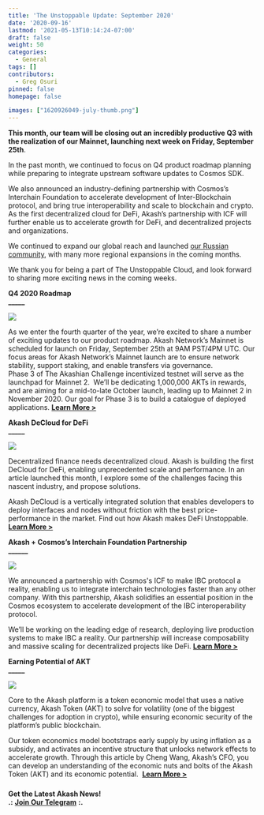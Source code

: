 ```yaml
---
title: 'The Unstoppable Update: September 2020'
date: '2020-09-16'
lastmod: '2021-05-13T10:14:24-07:00'
draft: false
weight: 50
categories:
  - General
tags: []
contributors:
  - Greg Osuri
pinned: false
homepage: false

images: ["1620926049-july-thumb.png"]
---
```

**This month, our team will be closing out an incredibly productive Q3 with the realization of our Mainnet, launching next week on Friday, September 25th**. 

In the past month, we continued to focus on Q4 product roadmap planning while preparing to integrate upstream software updates to Cosmos SDK.

We also announced an industry-defining partnership with Cosmos’s Interchain Foundation to accelerate development of Inter-Blockchain protocol, and bring true interoperability and scale to blockchain and crypto. As the first decentralized cloud for DeFi, Akash’s partnership with ICF will further enable us to accelerate growth for DeFi, and decentralized projects and organizations.

We continued to expand our global reach and launched [our Russian community](https://akash.network/blog/akash-network-launches-russian-community/), with many more regional expansions in the coming months. 

We thank you for being a part of The Unstoppable Cloud, and look forward to sharing more exciting news in the coming weeks.   

  
**Q4 2020 Roadmap**  
**\_\_\_\_\_**

![](https://www.datocms-assets.com/45776/1620925257-roadmap-update-v2-banner-1024x768.png)

As we enter the fourth quarter of the year, we’re excited to share a number of exciting updates to our product roadmap. Akash Network’s Mainnet is scheduled for launch on Friday, September 25th at 9AM PST/4PM UTC. Our focus areas for Akash Network’s Mainnet launch are to ensure network stability, support staking, and enable transfers via governance.  
Phase 3 of The Akashian Challenge incentivized testnet will serve as the launchpad for Mainnet 2.  We’ll be dedicating 1,000,000 AKTs in rewards, and are aiming for a mid-to-late October launch, leading up to Mainnet 2 in November 2020. Our goal for Phase 3 is to build a catalogue of deployed applications. [**Learn More >**  
](https://akash.network/blog/akash-q4-2020-roadmap-update/)

  
**Akash DeCloud for DeFi**  
**\_\_\_\_\_**

![](https://www.datocms-assets.com/45776/1620925359-decloud-v6-3-1024x768.png)

Decentralized finance needs decentralized cloud. Akash is building the first DeCloud for DeFi, enabling unprecedented scale and performance. In an article launched this month, I explore some of the challenges facing this nascent industry, and propose solutions. 

Akash DeCloud is a vertically integrated solution that enables developers to deploy interfaces and nodes without friction with the best price-performance in the market. Find out how Akash makes DeFi Unstoppable. [**Learn More >**](https://akash.network/blog/akash-decloud-for-defi/)  

  
**Akash + Cosmos’s Interchain Foundation Partnership**  
**\_\_\_\_\_\_**

![](https://www.datocms-assets.com/45776/1620926016-interchain-banner-copy-1-1024x768.png)

We announced a partnership with Cosmos's ICF to make IBC protocol a reality, enabling us to integrate interchain technologies faster than any other company. With this partnership, Akash solidifies an essential position in the Cosmos ecosystem to accelerate development of the IBC interoperability protocol.

We’ll be working on the leading edge of research, deploying live production systems to make IBC a reality. Our partnership will increase composability and massive scaling for decentralized projects like DeFi. [**Learn More >**](https://akash.network/blog/akash-partners-with-cosmoss-interchain-foundation-to-accelerate-development-of-inter-blockchain-communication/)  

  
**Earning Potential of AKT**  
**\_\_\_\_\_**

![](https://www.datocms-assets.com/45776/1620926031-earning-potential-banner-1024x768.png)

Core to the Akash platform is a token economic model that uses a native currency, Akash Token (AKT) to solve for volatility (one of the biggest challenges for adoption in crypto), while ensuring economic security of the platform’s public blockchain. 

Our token economics model bootstraps early supply by using inflation as a subsidy, and activates an incentive structure that unlocks network effects to accelerate growth. Through this article by Cheng Wang, Akash’s CFO, you can develop an understanding of the economic nuts and bolts of the Akash Token (AKT) and its economic potential.  [**Learn More >**](https://akash.network/blog/the-earning-potential-of-akash-token/)  

###   
  
**Get the Latest Akash News!**  
**.:** [**Join Our Telegram**](https://t.me/AkashNW) **:.**